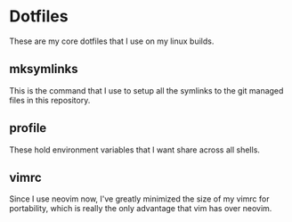 # Dotfiles

These are my core dotfiles that I use on my linux builds.

## mksymlinks

This is the command that I use to setup all the symlinks to the git managed
files in this repository.

## profile

These hold environment variables that I want share across all shells.

## vimrc

Since I use neovim now, I've greatly minimized the size of my vimrc for
portability, which is really the only advantage that vim has over neovim.
